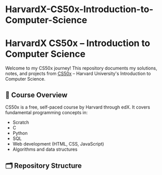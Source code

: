 # HarvardX-CS50x-Introduction-to-Computer-Science
# HarvardX CS50x – Introduction to Computer Science

Welcome to my CS50x journey! This repository documents my solutions, notes, and projects from [CS50x](https://cs50.harvard.edu/x/) – Harvard University's Introduction to Computer Science.

## 🧩 Course Overview
CS50x is a free, self-paced course by Harvard through edX. It covers fundamental programming concepts in:
- Scratch
- C
- Python
- SQL
- Web development (HTML, CSS, JavaScript)
- Algorithms and data structures

## 🗂️ Repository Structure

